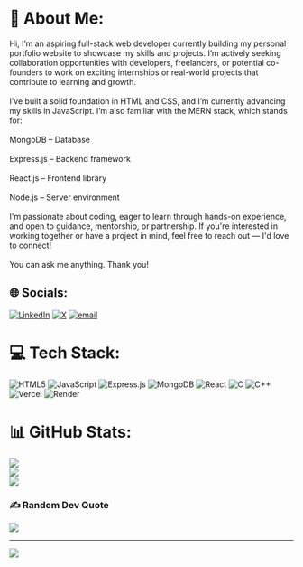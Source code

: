 # 💫 About Me:
Hi, I’m an aspiring full-stack web developer currently building my personal portfolio website to showcase my skills and projects. I’m actively seeking collaboration opportunities with developers, freelancers, or potential co-founders to work on exciting internships or real-world projects that contribute to learning and growth.<br><br>I’ve built a solid foundation in HTML and CSS, and I’m currently advancing my skills in JavaScript. I’m also familiar with the MERN stack, which stands for:<br><br>MongoDB – Database<br><br>Express.js – Backend framework<br><br>React.js – Frontend library<br><br>Node.js – Server environment<br><br>I'm passionate about coding, eager to learn through hands-on experience, and open to guidance, mentorship, or partnership. If you're interested in working together or have a project in mind, feel free to reach out — I'd love to connect!<br><br>You can ask me anything. Thank you!


## 🌐 Socials:
[![LinkedIn](https://img.shields.io/badge/LinkedIn-%230077B5.svg?logo=linkedin&logoColor=white)](https://linkedin.com/in/www.linkedin.com/in/pratikpatil1311) [![X](https://img.shields.io/badge/X-black.svg?logo=X&logoColor=white)](https://x.com/PratikPatil1311) [![email](https://img.shields.io/badge/Email-D14836?logo=gmail&logoColor=white)](mailto:pratikpatil1311@gmail.com) 

# 💻 Tech Stack:
![HTML5](https://img.shields.io/badge/html5-%23E34F26.svg?style=for-the-badge&logo=html5&logoColor=white) ![JavaScript](https://img.shields.io/badge/javascript-%23323330.svg?style=for-the-badge&logo=javascript&logoColor=%23F7DF1E) ![Express.js](https://img.shields.io/badge/express.js-%23404d59.svg?style=for-the-badge&logo=express&logoColor=%2361DAFB) ![MongoDB](https://img.shields.io/badge/MongoDB-%234ea94b.svg?style=for-the-badge&logo=mongodb&logoColor=white) ![React](https://img.shields.io/badge/react-%2320232a.svg?style=for-the-badge&logo=react&logoColor=%2361DAFB) ![C](https://img.shields.io/badge/c-%2300599C.svg?style=for-the-badge&logo=c&logoColor=white) ![C++](https://img.shields.io/badge/c++-%2300599C.svg?style=for-the-badge&logo=c%2B%2B&logoColor=white) ![Vercel](https://img.shields.io/badge/vercel-%23000000.svg?style=for-the-badge&logo=vercel&logoColor=white) ![Render](https://img.shields.io/badge/Render-%46E3B7.svg?style=for-the-badge&logo=render&logoColor=white)
# 📊 GitHub Stats:
![](https://github-readme-stats.vercel.app/api?username=pratikpatil43&theme=radical&hide_border=false&include_all_commits=true&count_private=false)<br/>
![](https://nirzak-streak-stats.vercel.app/?user=pratikpatil43&theme=radical&hide_border=false)<br/>
![](https://github-readme-stats.vercel.app/api/top-langs/?username=pratikpatil43&theme=radical&hide_border=false&include_all_commits=true&count_private=false&layout=compact)

### ✍️ Random Dev Quote
![](https://quotes-github-readme.vercel.app/api?type=horizontal&theme=tokyonight)

---
[![](https://visitcount.itsvg.in/api?id=pratikpatil43&icon=5&color=0)](https://visitcount.itsvg.in)

<!-- Proudly created with GPRM ( https://gprm.itsvg.in ) -->
